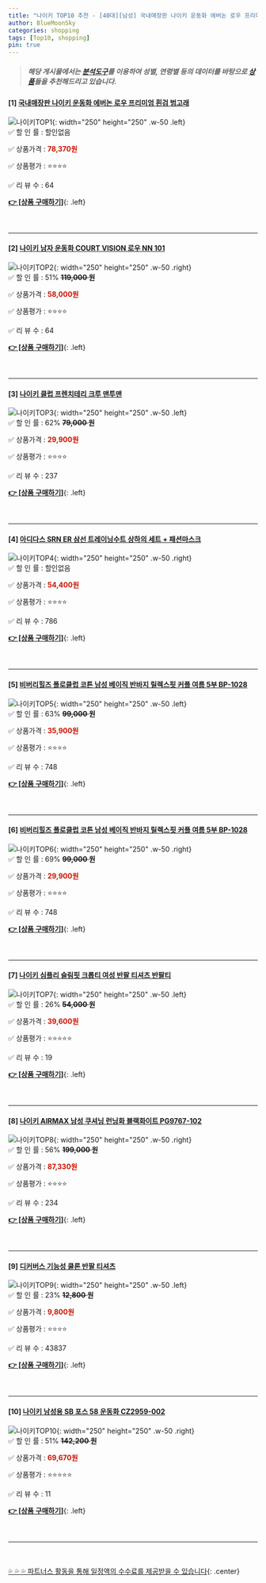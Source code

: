 ```yaml
---
title: "나이키 TOP10 추천 - [40대][남성] 국내매장판 나이키 운동화 에버논 로우 프리미엄 흰검 범고래"
author: BlueMoonSky
categories: shopping
tags: [Top10, shopping]
pin: true
---
```


> ##### 해당 게시물에서는 [**분석도구**](https://itemscout.io/)를 이용하여 **성별**, **연령별** 등의 데이터를 바탕으로 [**상품**](https://link.coupang.com/a/baae76)들을 추천해드리고 있습니다.

#### [1] [국내매장판 나이키 운동화 에버논 로우 프리미엄 흰검 범고래](https://link.coupang.com/re/AFFSDP?lptag=AF5964186&subid=bluemoonsky6999&pageKey=6731679053&traceid=V0-153&itemId=15687126601&vendorItemId=85230409240)
![나이키TOP1](https://thumbnail8.coupangcdn.com/thumbnails/remote/230x230ex/image/vendor_inventory/f1f4/371fcb820a6b9b8e48ae427803389e4c2bc64669f2fedd731825e04a107d.jpg){: width="250" height="250" .w-50 .left}
<br>
✅ 할 인 률 : 할인없음 

✅ 상품가격 : <span style="color:#cb1400"> **78,370원** </span>

✅ 상품평가 : ⭐⭐⭐⭐

✅ 리 뷰 수 : 64

[**👉  [상품 구매하기]**](https://link.coupang.com/re/AFFSDP?lptag=AF5964186&subid=bluemoonsky6999&pageKey=6731679053&traceid=V0-153&itemId=15687126601&vendorItemId=85230409240){: .left}
<br>
<br>
<br>

***

#### [2] [나이키 남자 운동화 COURT VISION 로우 NN 101](https://link.coupang.com/re/AFFSDP?lptag=AF5964186&subid=bluemoonsky6999&pageKey=7463623011&traceid=V0-153&itemId=19459659745&vendorItemId=86482869053)
![나이키TOP2](https://thumbnail8.coupangcdn.com/thumbnails/remote/230x230ex/image/vendor_inventory/1c3d/70bc815cd1f3ca650872469db7caa1da2c62d4d869313c210410f2e33a74.jpg){: width="250" height="250" .w-50 .right}
<br>
✅ 할 인 률 : 51% **<del class="base-price"> 119,000  </del>원**

✅ 상품가격 : <span style="color:#cb1400"> **58,000원** </span>

✅ 상품평가 : ⭐⭐⭐⭐

✅ 리 뷰 수 : 64

[**👉  [상품 구매하기]**](https://link.coupang.com/re/AFFSDP?lptag=AF5964186&subid=bluemoonsky6999&pageKey=7463623011&traceid=V0-153&itemId=19459659745&vendorItemId=86482869053){: .left}
<br>
<br>
<br>

***

#### [3] [나이키 클럽 프렌치테리 크루 맨투맨](https://link.coupang.com/re/AFFSDP?lptag=AF5964186&subid=bluemoonsky6999&pageKey=7159382347&traceid=V0-153&itemId=18014710193&vendorItemId=84442279155)
![나이키TOP3](https://thumbnail9.coupangcdn.com/thumbnails/remote/230x230ex/image/vendor_inventory/8b5d/515b07f5db43601bd57a5d6b83c6f7cfe79af26c47b7294437d909e446b8.jpg){: width="250" height="250" .w-50 .left}
<br>
✅ 할 인 률 : 62% **<del class="base-price"> 79,000  </del>원**

✅ 상품가격 : <span style="color:#cb1400"> **29,900원** </span>

✅ 상품평가 : ⭐⭐⭐⭐

✅ 리 뷰 수 : 237

[**👉  [상품 구매하기]**](https://link.coupang.com/re/AFFSDP?lptag=AF5964186&subid=bluemoonsky6999&pageKey=7159382347&traceid=V0-153&itemId=18014710193&vendorItemId=84442279155){: .left}
<br>
<br>
<br>

***

#### [4] [아디다스 SRN ER 삼선 트레이닝수트 상하의 세트 + 패션마스크](https://link.coupang.com/re/AFFSDP?lptag=AF5964186&subid=bluemoonsky6999&pageKey=6073828894&traceid=V0-153&itemId=11225675332&vendorItemId=78503055539)
![나이키TOP4](https://thumbnail10.coupangcdn.com/thumbnails/remote/230x230ex/image/vendor_inventory/8ea7/83c73a20214d96d607d0131c887fa2dd0e37c14c7bb42b346eba3a6ac8db.jpg){: width="250" height="250" .w-50 .right}
<br>
✅ 할 인 률 : 할인없음 

✅ 상품가격 : <span style="color:#cb1400"> **54,400원** </span>

✅ 상품평가 : ⭐⭐⭐⭐

✅ 리 뷰 수 : 786

[**👉  [상품 구매하기]**](https://link.coupang.com/re/AFFSDP?lptag=AF5964186&subid=bluemoonsky6999&pageKey=6073828894&traceid=V0-153&itemId=11225675332&vendorItemId=78503055539){: .left}
<br>
<br>
<br>

***

#### [5] [비버리힐즈 폴로클럽 코튼 남성 베이직 반바지 릴렉스핏 커플 여름 5부 BP-1028](https://link.coupang.com/re/AFFSDP?lptag=AF5964186&subid=bluemoonsky6999&pageKey=7313336038&traceid=V0-153&itemId=18740554285&vendorItemId=85872839236)
![나이키TOP5](https://thumbnail10.coupangcdn.com/thumbnails/remote/230x230ex/image/vendor_inventory/3b69/8252f7637541f8f7a382e340804af791a67d2b7fefc699cf939fe2b108db.jpg){: width="250" height="250" .w-50 .left}
<br>
✅ 할 인 률 : 63% **<del class="base-price"> 99,000  </del>원**

✅ 상품가격 : <span style="color:#cb1400"> **35,900원** </span>

✅ 상품평가 : ⭐⭐⭐⭐

✅ 리 뷰 수 : 748

[**👉  [상품 구매하기]**](https://link.coupang.com/re/AFFSDP?lptag=AF5964186&subid=bluemoonsky6999&pageKey=7313336038&traceid=V0-153&itemId=18740554285&vendorItemId=85872839236){: .left}
<br>
<br>
<br>

***

#### [6] [비버리힐즈 폴로클럽 코튼 남성 베이직 반바지 릴렉스핏 커플 여름 5부 BP-1028](https://link.coupang.com/re/AFFSDP?lptag=AF5964186&subid=bluemoonsky6999&pageKey=7313336038&traceid=V0-153&itemId=18740554276&vendorItemId=85872927863)
![나이키TOP6](https://thumbnail10.coupangcdn.com/thumbnails/remote/230x230ex/image/vendor_inventory/0602/0939e0b91178ae85f83bc8a7b6e107d2e02b5fd60c965ef13455d0dd323f.jpg){: width="250" height="250" .w-50 .right}
<br>
✅ 할 인 률 : 69% **<del class="base-price"> 99,000  </del>원**

✅ 상품가격 : <span style="color:#cb1400"> **29,900원** </span>

✅ 상품평가 : ⭐⭐⭐⭐

✅ 리 뷰 수 : 748

[**👉  [상품 구매하기]**](https://link.coupang.com/re/AFFSDP?lptag=AF5964186&subid=bluemoonsky6999&pageKey=7313336038&traceid=V0-153&itemId=18740554276&vendorItemId=85872927863){: .left}
<br>
<br>
<br>

***

#### [7] [나이키 심플리 슬림핏 크롭티 여성 반팔 티셔츠 반팔티](https://link.coupang.com/re/AFFSDP?lptag=AF5964186&subid=bluemoonsky6999&pageKey=7371178401&traceid=V0-153&itemId=19014753579&vendorItemId=87164131224)
![나이키TOP7](https://thumbnail8.coupangcdn.com/thumbnails/remote/230x230ex/image/vendor_inventory/a5cf/7c14ca7d05b6a0386a1de414f6df9d2b67e2d40c71973f3bc40e747be25d.jpg){: width="250" height="250" .w-50 .left}
<br>
✅ 할 인 률 : 26% **<del class="base-price"> 54,000  </del>원**

✅ 상품가격 : <span style="color:#cb1400"> **39,600원** </span>

✅ 상품평가 : ⭐⭐⭐⭐⭐

✅ 리 뷰 수 : 19

[**👉  [상품 구매하기]**](https://link.coupang.com/re/AFFSDP?lptag=AF5964186&subid=bluemoonsky6999&pageKey=7371178401&traceid=V0-153&itemId=19014753579&vendorItemId=87164131224){: .left}
<br>
<br>
<br>

***

#### [8] [나이키 AIRMAX 남성 쿠셔닝 런닝화 블랙화이트 PG9767-102](https://link.coupang.com/re/AFFSDP?lptag=AF5964186&subid=bluemoonsky6999&pageKey=6882361171&traceid=V0-153&itemId=16497071165&vendorItemId=85433847410)
![나이키TOP8](https://thumbnail8.coupangcdn.com/thumbnails/remote/230x230ex/image/vendor_inventory/4eef/1c24400c3da7e2b75c44c7ede055acafebea51e14a10b4462dfe0fb0fe87.jpg){: width="250" height="250" .w-50 .right}
<br>
✅ 할 인 률 : 56% **<del class="base-price"> 199,000  </del>원**

✅ 상품가격 : <span style="color:#cb1400"> **87,330원** </span>

✅ 상품평가 : ⭐⭐⭐⭐

✅ 리 뷰 수 : 234

[**👉  [상품 구매하기]**](https://link.coupang.com/re/AFFSDP?lptag=AF5964186&subid=bluemoonsky6999&pageKey=6882361171&traceid=V0-153&itemId=16497071165&vendorItemId=85433847410){: .left}
<br>
<br>
<br>

***

#### [9] [디커버스 기능성 쿨론 반팔 티셔츠](https://link.coupang.com/re/AFFSDP?lptag=AF5964186&subid=bluemoonsky6999&pageKey=4947678567&traceid=V0-153&itemId=6530107389&vendorItemId=4709375105)
![나이키TOP9](https://thumbnail7.coupangcdn.com/thumbnails/remote/230x230ex/image/vendor_inventory/15ca/99d8e8d208d0914ad0d10972a37cbd5b4babbe0a278eba5b8c0f480c5b8d.jpg){: width="250" height="250" .w-50 .left}
<br>
✅ 할 인 률 : 23% **<del class="base-price"> 12,800  </del>원**

✅ 상품가격 : <span style="color:#cb1400"> **9,800원** </span>

✅ 상품평가 : ⭐⭐⭐⭐

✅ 리 뷰 수 : 43837

[**👉  [상품 구매하기]**](https://link.coupang.com/re/AFFSDP?lptag=AF5964186&subid=bluemoonsky6999&pageKey=4947678567&traceid=V0-153&itemId=6530107389&vendorItemId=4709375105){: .left}
<br>
<br>
<br>

***

#### [10] [나이키 남성용 SB 포스 58 운동화 CZ2959-002](https://link.coupang.com/re/AFFSDP?lptag=AF5964186&subid=bluemoonsky6999&pageKey=5998562192&traceid=V0-153&itemId=10851238492&vendorItemId=78131223201)
![나이키TOP10](https://thumbnail10.coupangcdn.com/thumbnails/remote/230x230ex/image/rs_quotation_api/ttjhd45q/87b249e5cfde488e985df1f714586e0b.jpg){: width="250" height="250" .w-50 .right}
<br>
✅ 할 인 률 : 51% **<del class="base-price"> 142,200  </del>원**

✅ 상품가격 : <span style="color:#cb1400"> **69,670원** </span>

✅ 상품평가 : ⭐⭐⭐⭐⭐

✅ 리 뷰 수 : 11

[**👉  [상품 구매하기]**](https://link.coupang.com/re/AFFSDP?lptag=AF5964186&subid=bluemoonsky6999&pageKey=5998562192&traceid=V0-153&itemId=10851238492&vendorItemId=78131223201){: .left}
<br>
<br>
<br>

***
<br><br>[💦 💦 💦 파트너스 활동을 통해 일정액의 수수료를 제공받을 수 있습니다](https://link.coupang.com/a/baae76){: .center}